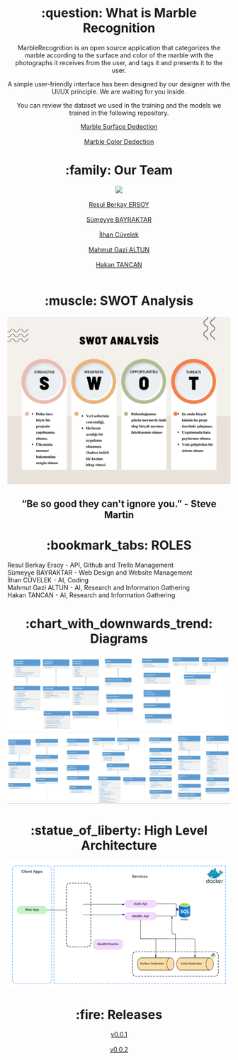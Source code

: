 <h1 align="center">:question: What is Marble Recognition</h1>

<div align="center">MarbleRecognition is an open source application that categorizes the marble according to the surface and color of the marble with the photographs it receives from the user, and tags it and presents it to the user.<br>

A simple user-friendly interface has been designed by our designer with the UI/UX principle. We are waiting for you inside.<br>

You can review the dataset we used in the training and the models we trained in the following repository.<br>
</div>
<div align="center"><a href="https://github.com/ilhancuvelek/marble_surface_detection">Marble Surface Dedection</a></div></br>
<div align="center"><a href="https://github.com/ilhancuvelek/marble_color_detection">Marble Color Dedection</a></div>

<h1 align="center">:family: Our Team</h1>
<p align="center">
<img src="https://github.com/berkayersoyy/MarbleRecognition/blob/main/TRL-1/Team-Diagram3.jpg"/>
</p>
<div align="center"><a href="https://github.com/berkayersoyy">Resul Berkay ERSOY</a></div></br>
<div align="center"><a href="https://github.com/smybayrktr">Sümeyye BAYRAKTAR</a></div></br>
<div align="center"><a href="https://github.com/ilhancuvelek">İlhan Cüvelek</a></div></br>
<div align="center"><a href="https://github.com/mahmutgazialtun">Mahmut Gazi ALTUN</a></div></br>
<div align="center"><a href="https://github.com/hakantancan">Hakan TANCAN</a></div></br>


<h1 align="center">:muscle: SWOT Analysis</h1>
<p align="center">
<img src="https://github.com/berkayersoyy/MarbleRecognition/blob/main/TRL-1/SWOT-Diagram.jpeg"/>
</p>
<h2 align="center">“Be so good they can't ignore you.” - Steve Martin</h2>

<h1 align="center">:bookmark_tabs: ROLES</h1>
Resul Berkay Ersoy - API, Github and Trello Management <br>
Sümeyye BAYRAKTAR - Web Design and Website Management <br>
İlhan CÜVELEK - AI, Coding <br>
Mahmut Gazi ALTUN - AI, Research and Information Gathering<br>
Hakan TANCAN - AI, Research and Information Gathering<br>

<h1 align="center">:chart_with_downwards_trend: Diagrams</h1>

  <div align="center"><img src="https://github.com/berkayersoyy/MarbleRecognition/blob/main/TRL-4/uml-1.jpeg"/></div>
  <div align="center"><img src="https://github.com/berkayersoyy/MarbleRecognition/blob/main/TRL-4/uml-2.jpeg"/></div>
  
<h1 align="center">:statue_of_liberty: High Level Architecture</h1>

  <div align="center"><img src="https://github.com/berkayersoyy/MarbleRecognition/blob/main/TRL-5/high-level-architecture.png"/>
</div>
    
<h1 align="center">:fire: Releases</h1>

 <div align="center"><a href="https://github.com/berkayersoyy/MarbleRecognition/releases/tag/v0.0.1">v0.0.1</a></div></br>
 <div align="center"><a href="https://github.com/berkayersoyy/MarbleRecognition/releases/tag/v0.0.2">v0.0.2</a></div></br>

